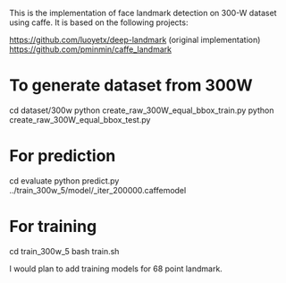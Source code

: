 This is the implementation of face landmark detection on 300-W dataset using caffe. It is based on the following projects:

https://github.com/luoyetx/deep-landmark (original implementation)
https://github.com/pminmin/caffe_landmark

# To generate dataset from 300W
cd dataset/300w
python create_raw_300W_equal_bbox_train.py
python create_raw_300W_equal_bbox_test.py

# For prediction
cd evaluate
python predict.py ../train_300w_5/model/_iter_200000.caffemodel

# For training
cd train_300w_5
bash train.sh

I would plan to add training models for 68 point landmark.
